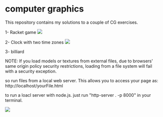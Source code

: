 # computer graphics 
This repository contains my solutions to a couple of CG exercises. 


1- Racket game
![](https://github.com/hesham200053/coputer-graphics-with-3js/blob/master/images/racketGame.png)


2- Clock with two time zones
![](https://github.com/hesham200053/coputer-graphics-with-3js/blob/master/images/clock.png)


3- billiard

NOTE: If you load models or textures from external files, due to browsers' same origin policy security restrictions, loading from a file system will fail with a security exception.

so run files from a local web server. This allows you to access your page as:
http://localhost/yourFile.html

to run a loacl server with node.js. just run "http-server . -p 8000" in your terminal. 

![](https://github.com/hesham200053/coputer-graphics-with-3js/blob/master/images/billirad.png)
